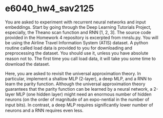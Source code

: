 # e6040_hw4_sav2125

You are asked to experiment with recurrent neural networks and input embeddings. Start by going through the Deep Learning Tutorials Project, especially, the Theano scan function and RNN [1, 2, 3]. The source code provided in the Homework 4 repository is excerpted from rnnslu.py.
You will be using the Airline Travel Information System (ATIS) dataset. A python routine called load data is provided to you for downloading and preprocessing the dataset. You should use it, unless you have absolute reason not to. The ﬁrst time you call load data, it will take you some time to download the dataset.

Here, you are asked to revisit the universal approximation theory. In particular, implement a shallow MLP (2-layer), a deep MLP, and a RNN to learn the parity function. Although the universal approximation theory guarantees that the parity function can be learned by a neural network, a 2-layer MLP (one hidden layer) might need an enormous number of hidden neurons (on the order of magnitude of an expo-nential in the number of input bits). In contrast, a deep MLP requires signiﬁcantly lower number of neurons and a RNN requires even less.
